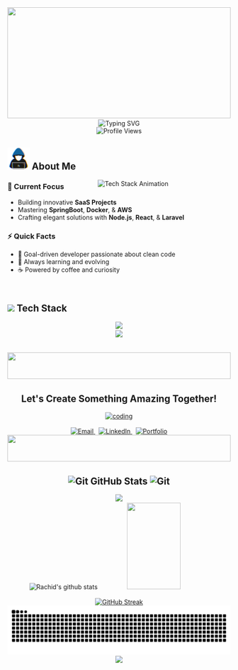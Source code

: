 <!-- Header Banner -->
<img width="100%" height="250" src="https://capsule-render.vercel.app/api?type=waving&color=0:3494E6,100:EC6EAD&height=250&section=header&text=Rachid%20Zahrani&desc=Software%20Developer&fontSize=50&fontAlign=50&fontAlignY=35&descSize=20&descAlign=50&descAlignY=55&animation=twinkling"/>

<!-- Typing SVG -->
<div align="center">
    <img src="https://readme-typing-svg.demolab.com?font=Fira+Code&size=22&pause=1000&color=3494E6&center=true&vCenter=true&random=false&width=500&lines=Building+Digital+Solutions+%F0%9F%8C%9F;Full+Stack+Developer+%F0%9F%92%BB;Creative+Problem+Solver+%F0%9F%92%A1;Always+Learning%2C+Always+Growing+%F0%9F%8C%B1" alt="Typing SVG" />
</div>

<!-- Profile Views Counter with Custom Style -->
<div align="center">
    <img src="https://komarev.com/ghpvc/?username=rachidzahrani&label=Visitors&color=brightgreen&style=flat-square" alt="Profile Views" />
</div>

<!-- About Me Section -->
<h2>
    <img src="https://github.com/0xAbdulKhalid/0xAbdulKhalid/raw/main/assets/mdImages/about_me.gif" width="50px">
    <span>About Me</span>
</h2>

<img align="right" src="https://raw.githubusercontent.com/rahul-jha98/rahul-jha98/main/techstack.gif" width="300px" alt="Tech Stack Animation">

### 🚀 Current Focus
- Building innovative **SaaS Projects**
- Mastering **SpringBoot**, **Docker**, & **AWS**
- Crafting elegant solutions with **Node.js**, **React**, & **Laravel**

### ⚡ Quick Facts
- 🎯 Goal-driven developer passionate about clean code
- 🌱 Always learning and evolving
- ☕ Powered by coffee and curiosity

<br>

<!-- Tech Stack Section with Animations -->
<h2>
    <img src="https://media2.giphy.com/media/QssGEmpkyEOhBCb7e1/giphy.gif?cid=ecf05e47a0n3gi1bfqntqmob8g9aid1oyj2wr3ds3mg700bl&rid=giphy.gif" width="40px">
    <span>Tech Stack</span>
</h2>

<p align="center">
    <!-- Frontend --> 
    <img src="https://skillicons.dev/icons?i=html,css,javascript,typescript,react,vue,bootstrap,tailwind,jquery,nodejs,express,php,laravel,java,mysql" />
    <br>  
    <!-- Deployment --> 
    <img src="https://skillicons.dev/icons?i=mongodb,sqlite,firebase,aws,docker,git,github,gitlab,vscode,figma,jest,cypress,linux" />
</p>

<br/>
<!-- Connect Section -->
 
 <div align="center">
    <img width="100%" height="60" src="https://capsule-render.vercel.app/api?type=waving&color=gradient&customColorList=6,11,20&height=80&section=header&text=&fontSize=100" />
</div>

<div align="center">
<h2>
     <span>Let's Create Something Amazing Together!</span>
</h2>
</div>

<div align="center">
    <!-- Animated Cards -->
    <a href="mailto:rachid.zahrani.rz@gmail.com">
        <img height="160" src="https://raw.githubusercontent.com/Anmol-Baranwal/Cool-GIFs-For-GitHub/main/awesome-computer.gif" alt="coding" />
    </a>
</div>

<br>

<div align="center">
    <!-- Fancy Animated Buttons -->
    <a href="mailto:rachid.zahrani.rz@gmail.com" target="_blank">
        <img alt="Email" src="https://readme-typing-svg.demolab.com?font=Fira+Code&weight=600&size=22&duration=1000&pause=100000000000000&color=E34F26&center=true&vCenter=true&repeat=true&width=200&height=45&lines=📧+Email+Me" />
    </a>
    &nbsp;
    <a href="https://www.linkedin.com/in/rachid-zahrani/" target="_blank">
        <img alt="LinkedIn" src="https://readme-typing-svg.demolab.com?font=Fira+Code&weight=600&size=22&duration=1000&pause=100000000000000&color=0A66C2&center=true&vCenter=true&repeat=true&width=200&height=45&lines=🤝+LinkedIn" />
    </a>
    &nbsp;
    <a href="https://zahrani.vercel.app" target="_blank">
        <img alt="Portfolio" src="https://readme-typing-svg.demolab.com?font=Fira+Code&weight=600&size=22&duration=1000&pause=100000000000000&color=9B4993&center=true&vCenter=true&repeat=true&width=200&height=45&lines=🌐+Portfolio" />
    </a>
</div> 

</div>

<div align="center">
    <img width="100%" height="60" src="https://capsule-render.vercel.app/api?type=waving&color=gradient&customColorList=6,11,20&height=80&section=footer&text=&fontSize=90" />
</div>

<!-- GitHub Stats Section -->
<div align="center">
   
<h2  >
    <img src="https://media.giphy.com/media/W5eoZHPpUx9sapR0eu/giphy.gif" width="30px" alt="Git"/>
    <span>GitHub Stats</span>
    <img src="https://media.giphy.com/media/W5eoZHPpUx9sapR0eu/giphy.gif" width="30px" alt="Git"/>
</h2>
<div align="center">
    <img src="https://readme-typing-svg.demolab.com?font=Fira+Code&size=22&duration=3000&pause=1000&color=6AD600&center=true&vCenter=true&random=false&width=500&lines=365%2B+Days+of+Coding;1%2C000%2B+Commits;50%2B+Repositories;Infinite+Passion" />
</div>
<div align="center"> 
    <!-- Stats Group -->
    <img width="49%" height="195px" src="https://github-readme-stats.vercel.app/api?username=RachidZahrani&show_icons=true&count_private=true&show_icons=true&theme=react&rank_icon=github&border_radius=10" alt="Rachid's github stats" />
    <img width="49%" height="195px" src="https://github-readme-stats-salesp07.vercel.app/api/top-langs/?username=RachidZahrani&langs_count=8&layout=compact&theme=react&border_radius=10&size_weight=0.5&count_weight=0.5&exclude_repo=github-readme-stats" />
</div>

 

<!-- Streak Stats -->
<div align="center">
    <br>
    <a href="https://git.io/streak-stats">
<img src="https://github-readme-streak-stats-salesp07.vercel.app/?user=RachidZahrani&count_private=true&theme=react&border_radius=10" alt="GitHub Streak" />
    </a>
</div>
 
<!-- Snake Animation -->
<div align="center">
    <picture>
        <source media="(prefers-color-scheme: dark)" srcset="https://raw.githubusercontent.com/RachidZahrani/RachidZahrani/output/github-contribution-grid-snake-dark.svg">
        <source media="(prefers-color-scheme: light)" srcset="https://raw.githubusercontent.com/RachidZahrani/RachidZahrani/output/github-contribution-grid-snake.svg">
        <img alt="github contribution grid snake animation" src="https://raw.githubusercontent.com/RachidZahrani/RachidZahrani/output/github-contribution-grid-snake.svg">
    </picture>
</div>

<!-- Footer -->
<div align="center">
    <img src="https://capsule-render.vercel.app/api?type=waving&color=0:EC6EAD,100:3494E6&height=120&section=footer"/>
</div>
